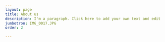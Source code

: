 ```yaml
---
layout: page
title: About us
description: I'm a paragraph. Click here to add your own text and edit me. It’s easy.
jumbotron: IMG_0017.JPG
order: 2

---
```

